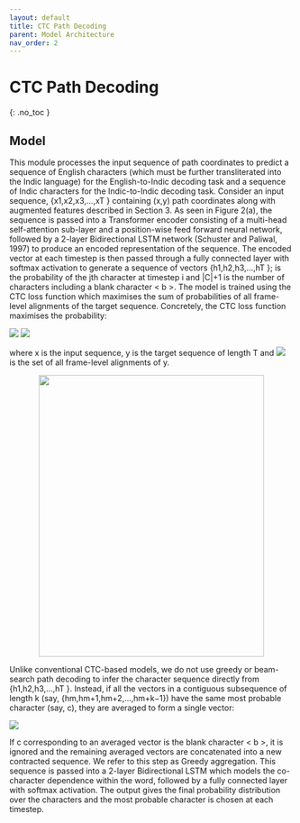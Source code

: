 ```yaml
---
layout: default
title: CTC Path Decoding
parent: Model Architecture
nav_order: 2
---
```


# CTC Path Decoding
{: .no_toc }

## Model

This module processes the input sequence of path coordinates to predict a sequence of English characters (which must be further transliterated into the Indic language) for the English-to-Indic decoding task and a sequence of Indic characters for the Indic-to-Indic decoding task. Consider an input sequence, {x1,x2,x3,...,xT } containing (x,y) path coordinates along with augmented features described in Section 3. As seen in Figure 2(a), the sequence is passed into a Transformer encoder consisting of a multi-head self-attention sub-layer and a position-wise feed forward neural network, followed by a 2-layer Bidirectional LSTM network (Schuster and Paliwal, 1997) to produce an encoded representation of the sequence. The encoded vector at each timestep is then passed through a fully connected layer with softmax activation to generate a sequence of vectors {h1,h2,h3,...,hT }; is the probability of the jth character at timestep i and \|C\|+1 is the number of characters including a blank character < b >. The model is trained using the CTC loss function which maximises the sum of probabilities of all frame-level alignments of the target sequence. Concretely, the CTC loss function maximises the probability:

<img src="https://render.githubusercontent.com/render/math?math=p(\textbf{y}|\textbf{x}) = \sum_{\hat{\textbf{y}}\epsilon \mathcal{A}_{ctc}(\textbf{y})}^{}p(\hat{\textbf{y}}|\textbf{x})">

<img src="https://render.githubusercontent.com/render/math?math=p(\hat{\textbf{y}}|\textbf{x}) = \prod_{t=1}^{T}p(\hat{y}_t|{\textbf{x}})">

where x is the input sequence, y is the target sequence of length T and <img src="https://render.githubusercontent.com/render/math?math=$\mathcal{A}_{ctc}(\textbf{y})$"> is the set of all frame-level alignments of y.

<p align="center">
   <img src="../../../assets/images/CTC_structure.png" width=400 height=500>
</p>


Unlike conventional CTC-based models, we do not use greedy or beam-search path decoding to infer the character sequence directly from {h1,h2,h3,...,hT }. Instead, if all the vectors in a contiguous subsequence of length k (say, {hm,hm+1,hm+2,...,hm+k−1}) have the same most probable character (say, c), they are averaged to form a single vector:

<img src="https://render.githubusercontent.com/render/math?math=z_{m:m+k-1} = \frac{1}{k}\sum_{p=m}^{m+k-1}\{h_{p} | \arg \max_{j}h_{p,j} = c, c \neq \arg(<b>) \}
">

If c corresponding to an averaged vector is the blank character < b >, it is ignored and the remaining averaged vectors are concatenated into a new contracted sequence. We refer to this step as Greedy aggregation. This sequence is passed into a 2-layer Bidirectional LSTM which models the co-character dependence within the word, followed by a fully connected layer with softmax activation. The output gives the final probability distribution over the characters and the most probable character is chosen at each timestep.
